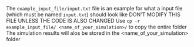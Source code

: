 The `example_input_file/input.txt` file is an example for what a input file (which must be named `input.txt`) should look like
DON'T MODIFY THIS FILE UNLESS THE CODE IS ALSO CHANGED
Use `cp -r example_input_file/ <name_of_your_simulation>/` to copy the entire folder
The simulation results will alos be stored in the <name_of_your_simulation> folder



